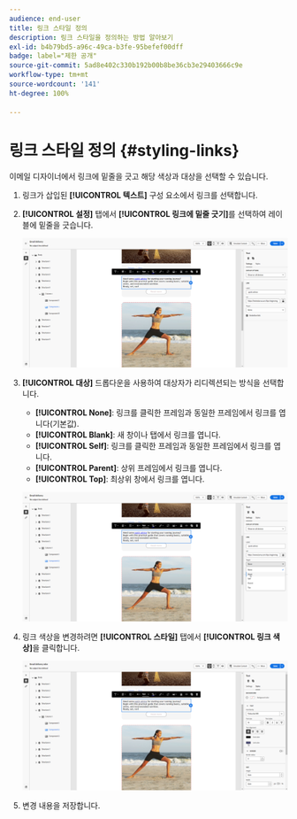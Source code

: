 ```yaml
---
audience: end-user
title: 링크 스타일 정의
description: 링크 스타일을 정의하는 방법 알아보기
exl-id: b4b79bd5-a96c-49ca-b3fe-95befef00dff
badge: label="제한 공개"
source-git-commit: 5ad8e402c330b192b00b8be36cb3e29403666c9e
workflow-type: tm+mt
source-wordcount: '141'
ht-degree: 100%

---
```



# 링크 스타일 정의 {#styling-links}

이메일 디자이너에서 링크에 밑줄을 긋고 해당 색상과 대상을 선택할 수 있습니다.

1. 링크가 삽입된 **[!UICONTROL 텍스트]** 구성 요소에서 링크를 선택합니다.

1. **[!UICONTROL 설정]** 탭에서 **[!UICONTROL 링크에 밑줄 긋기]**&#x200B;를 선택하여 레이블에 밑줄을 긋습니다.

   ![](assets/link_1.png)

1. **[!UICONTROL 대상]** 드롭다운을 사용하여 대상자가 리디렉션되는 방식을 선택합니다.

   * **[!UICONTROL None]**: 링크를 클릭한 프레임과 동일한 프레임에서 링크를 엽니다(기본값).
   * **[!UICONTROL Blank]**: 새 창이나 탭에서 링크를 엽니다.
   * **[!UICONTROL Self]**: 링크를 클릭한 프레임과 동일한 프레임에서 링크를 엽니다.
   * **[!UICONTROL Parent]**: 상위 프레임에서 링크를 엽니다.
   * **[!UICONTROL Top]**: 최상위 창에서 링크를 엽니다.

   ![](assets/link_2.png)

1. 링크 색상을 변경하려면 **[!UICONTROL 스타일]** 탭에서 **[!UICONTROL 링크 색상]**&#x200B;을 클릭합니다.

   ![](assets/link_3.png)

1. 변경 내용을 저장합니다.
